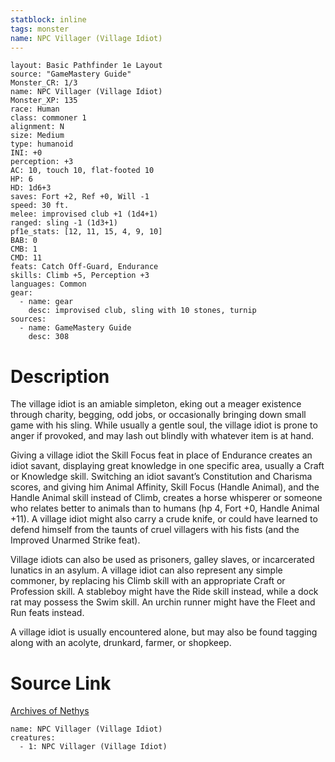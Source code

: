 ```yaml
---
statblock: inline
tags: monster
name: NPC Villager (Village Idiot)
---
```

```statblock
layout: Basic Pathfinder 1e Layout
source: "GameMastery Guide"
Monster_CR: 1/3
name: NPC Villager (Village Idiot)
Monster_XP: 135
race: Human
class: commoner 1
alignment: N
size: Medium
type: humanoid
INI: +0
perception: +3
AC: 10, touch 10, flat-footed 10
HP: 6
HD: 1d6+3
saves: Fort +2, Ref +0, Will -1
speed: 30 ft.
melee: improvised club +1 (1d4+1)
ranged: sling -1 (1d3+1)
pf1e_stats: [12, 11, 15, 4, 9, 10]
BAB: 0
CMB: 1
CMD: 11
feats: Catch Off-Guard, Endurance
skills: Climb +5, Perception +3
languages: Common
gear:
  - name: gear
    desc: improvised club, sling with 10 stones, turnip
sources:
  - name: GameMastery Guide
    desc: 308
```
# Description
The village idiot is an amiable simpleton, eking out a meager existence through charity, begging, odd jobs, or occasionally bringing down small game with his sling. While usually a gentle soul, the village idiot is prone to anger if provoked, and may lash out blindly with whatever item is at hand.

Giving a village idiot the Skill Focus feat in place of Endurance creates an idiot savant, displaying great knowledge in one specific area, usually a Craft or Knowledge skill. Switching an idiot savant’s Constitution and Charisma scores, and giving him Animal Affinity, Skill Focus (Handle Animal), and the Handle Animal skill instead of Climb, creates a horse whisperer or someone who relates better to animals than to humans (hp 4, Fort +0, Handle Animal +11). A village idiot might also carry a crude knife, or could have learned to defend himself from the taunts of cruel villagers with his fists (and the Improved Unarmed Strike feat).

Village idiots can also be used as prisoners, galley slaves, or incarcerated lunatics in an asylum. A village idiot can also represent any simple commoner, by replacing his Climb skill with an appropriate Craft or Profession skill. A stableboy might have the Ride skill instead, while a dock rat may possess the Swim skill. An urchin runner might have the Fleet and Run feats instead.

A village idiot is usually encountered alone, but may also be found tagging along with an acolyte, drunkard, farmer, or shopkeep.
# Source Link
[Archives of Nethys](https://aonprd.com/NPCDisplay.aspx?ItemName=Villager%20(Village%20Idiot))
```encounter-table
name: NPC Villager (Village Idiot)
creatures:
  - 1: NPC Villager (Village Idiot)
```
